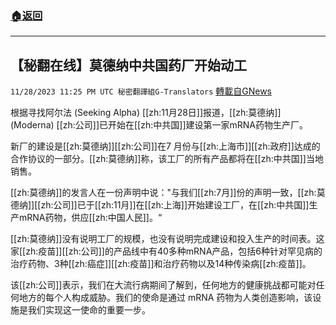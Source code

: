 ###  [:house:返回](README.md)
---


## 【秘翻在线】莫德纳中共国药厂开始动工
`11/28/2023 11:25 PM UTC 秘密翻譯組G-Translators` [轉載自GNews](https://gnews.org/articles/2047252)

根据寻找阿尔法 (Seeking Alpha) [[zh:11月28日]]报道，[[zh:莫德纳]] (Moderna) [[zh:公司]]已开始在[[zh:中共国]]建设第一家mRNA药物生产厂。

新厂的建设是[[zh:莫德纳]][[zh:公司]]在7 月份与[[zh:上海市]][[zh:政府]]达成的合作协议的一部分。[[zh:莫德纳]]称，该工厂的所有产品都将在[[zh:中共国]]当地销售。

[[zh:莫德纳]]的发言人在一份声明中说："与我们[[zh:7月]]份的声明一致，[[zh:莫德纳]][[zh:公司]]已于[[zh:11月]]在[[zh:上海]]开始建设工厂，在[[zh:中共国]]生产mRNA药物，供应[[zh:中国人民]]。“

[[zh:莫德纳]]没有说明工厂的规模，也没有说明完成建设和投入生产的时间表。这家[[zh:疫苗]][[zh:公司]]的产品线中有40多种mRNA产品，包括6种针对罕见病的治疗药物、3种[[zh:癌症]][[zh:疫苗]]和治疗药物以及14种传染病[[zh:疫苗]]。

该[[zh:公司]]表示，我们在大流行病期间了解到，任何地方的健康挑战都可能对任何地方的每个人构成威胁。我们的使命是通过 mRNA 药物为人类创造影响，该设施是我们实现这一使命的重要一步。
